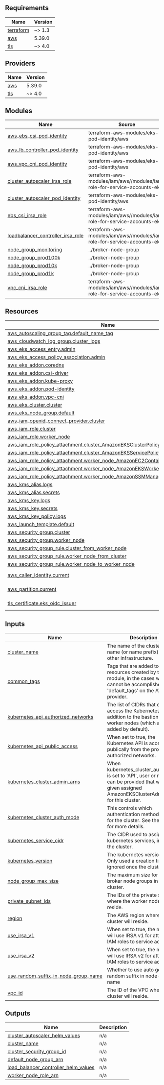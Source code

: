 <!-- BEGIN_TF_DOCS -->
## Requirements

| Name | Version |
|------|---------|
| <a name="requirement_terraform"></a> [terraform](#requirement\_terraform) | ~> 1.3 |
| <a name="requirement_aws"></a> [aws](#requirement\_aws) | 5.39.0 |
| <a name="requirement_tls"></a> [tls](#requirement\_tls) | ~> 4.0 |

## Providers

| Name | Version |
|------|---------|
| <a name="provider_aws"></a> [aws](#provider\_aws) | 5.39.0 |
| <a name="provider_tls"></a> [tls](#provider\_tls) | ~> 4.0 |

## Modules

| Name | Source | Version |
|------|--------|---------|
| <a name="module_aws_ebs_csi_pod_identity"></a> [aws\_ebs\_csi\_pod\_identity](#module\_aws\_ebs\_csi\_pod\_identity) | terraform-aws-modules/eks-pod-identity/aws | 1.2.1 |
| <a name="module_aws_lb_controller_pod_identity"></a> [aws\_lb\_controller\_pod\_identity](#module\_aws\_lb\_controller\_pod\_identity) | terraform-aws-modules/eks-pod-identity/aws | 1.2.1 |
| <a name="module_aws_vpc_cni_pod_identity"></a> [aws\_vpc\_cni\_pod\_identity](#module\_aws\_vpc\_cni\_pod\_identity) | terraform-aws-modules/eks-pod-identity/aws | 1.2.1 |
| <a name="module_cluster_autoscaler_irsa_role"></a> [cluster\_autoscaler\_irsa\_role](#module\_cluster\_autoscaler\_irsa\_role) | terraform-aws-modules/iam/aws//modules/iam-role-for-service-accounts-eks | 5.34.0 |
| <a name="module_cluster_autoscaler_pod_identity"></a> [cluster\_autoscaler\_pod\_identity](#module\_cluster\_autoscaler\_pod\_identity) | terraform-aws-modules/eks-pod-identity/aws | 1.2.1 |
| <a name="module_ebs_csi_irsa_role"></a> [ebs\_csi\_irsa\_role](#module\_ebs\_csi\_irsa\_role) | terraform-aws-modules/iam/aws//modules/iam-role-for-service-accounts-eks | 5.34.0 |
| <a name="module_loadbalancer_controller_irsa_role"></a> [loadbalancer\_controller\_irsa\_role](#module\_loadbalancer\_controller\_irsa\_role) | terraform-aws-modules/iam/aws//modules/iam-role-for-service-accounts-eks | 5.34.0 |
| <a name="module_node_group_monitoring"></a> [node\_group\_monitoring](#module\_node\_group\_monitoring) | ../broker-node-group | n/a |
| <a name="module_node_group_prod100k"></a> [node\_group\_prod100k](#module\_node\_group\_prod100k) | ../broker-node-group | n/a |
| <a name="module_node_group_prod10k"></a> [node\_group\_prod10k](#module\_node\_group\_prod10k) | ../broker-node-group | n/a |
| <a name="module_node_group_prod1k"></a> [node\_group\_prod1k](#module\_node\_group\_prod1k) | ../broker-node-group | n/a |
| <a name="module_vpc_cni_irsa_role"></a> [vpc\_cni\_irsa\_role](#module\_vpc\_cni\_irsa\_role) | terraform-aws-modules/iam/aws//modules/iam-role-for-service-accounts-eks | 5.34.0 |

## Resources

| Name | Type |
|------|------|
| [aws_autoscaling_group_tag.default_name_tag](https://registry.terraform.io/providers/hashicorp/aws/5.39.0/docs/resources/autoscaling_group_tag) | resource |
| [aws_cloudwatch_log_group.cluster_logs](https://registry.terraform.io/providers/hashicorp/aws/5.39.0/docs/resources/cloudwatch_log_group) | resource |
| [aws_eks_access_entry.admin](https://registry.terraform.io/providers/hashicorp/aws/5.39.0/docs/resources/eks_access_entry) | resource |
| [aws_eks_access_policy_association.admin](https://registry.terraform.io/providers/hashicorp/aws/5.39.0/docs/resources/eks_access_policy_association) | resource |
| [aws_eks_addon.coredns](https://registry.terraform.io/providers/hashicorp/aws/5.39.0/docs/resources/eks_addon) | resource |
| [aws_eks_addon.csi-driver](https://registry.terraform.io/providers/hashicorp/aws/5.39.0/docs/resources/eks_addon) | resource |
| [aws_eks_addon.kube-proxy](https://registry.terraform.io/providers/hashicorp/aws/5.39.0/docs/resources/eks_addon) | resource |
| [aws_eks_addon.pod-identity](https://registry.terraform.io/providers/hashicorp/aws/5.39.0/docs/resources/eks_addon) | resource |
| [aws_eks_addon.vpc-cni](https://registry.terraform.io/providers/hashicorp/aws/5.39.0/docs/resources/eks_addon) | resource |
| [aws_eks_cluster.cluster](https://registry.terraform.io/providers/hashicorp/aws/5.39.0/docs/resources/eks_cluster) | resource |
| [aws_eks_node_group.default](https://registry.terraform.io/providers/hashicorp/aws/5.39.0/docs/resources/eks_node_group) | resource |
| [aws_iam_openid_connect_provider.cluster](https://registry.terraform.io/providers/hashicorp/aws/5.39.0/docs/resources/iam_openid_connect_provider) | resource |
| [aws_iam_role.cluster](https://registry.terraform.io/providers/hashicorp/aws/5.39.0/docs/resources/iam_role) | resource |
| [aws_iam_role.worker_node](https://registry.terraform.io/providers/hashicorp/aws/5.39.0/docs/resources/iam_role) | resource |
| [aws_iam_role_policy_attachment.cluster_AmazonEKSClusterPolicy](https://registry.terraform.io/providers/hashicorp/aws/5.39.0/docs/resources/iam_role_policy_attachment) | resource |
| [aws_iam_role_policy_attachment.cluster_AmazonEKSServicePolicy](https://registry.terraform.io/providers/hashicorp/aws/5.39.0/docs/resources/iam_role_policy_attachment) | resource |
| [aws_iam_role_policy_attachment.worker_node_AmazonEC2ContainerRegistryReadOnly](https://registry.terraform.io/providers/hashicorp/aws/5.39.0/docs/resources/iam_role_policy_attachment) | resource |
| [aws_iam_role_policy_attachment.worker_node_AmazonEKSWorkerNodePolicy](https://registry.terraform.io/providers/hashicorp/aws/5.39.0/docs/resources/iam_role_policy_attachment) | resource |
| [aws_iam_role_policy_attachment.worker_node_AmazonSSMManagedInstanceCore](https://registry.terraform.io/providers/hashicorp/aws/5.39.0/docs/resources/iam_role_policy_attachment) | resource |
| [aws_kms_alias.logs](https://registry.terraform.io/providers/hashicorp/aws/5.39.0/docs/resources/kms_alias) | resource |
| [aws_kms_alias.secrets](https://registry.terraform.io/providers/hashicorp/aws/5.39.0/docs/resources/kms_alias) | resource |
| [aws_kms_key.logs](https://registry.terraform.io/providers/hashicorp/aws/5.39.0/docs/resources/kms_key) | resource |
| [aws_kms_key.secrets](https://registry.terraform.io/providers/hashicorp/aws/5.39.0/docs/resources/kms_key) | resource |
| [aws_kms_key_policy.logs](https://registry.terraform.io/providers/hashicorp/aws/5.39.0/docs/resources/kms_key_policy) | resource |
| [aws_launch_template.default](https://registry.terraform.io/providers/hashicorp/aws/5.39.0/docs/resources/launch_template) | resource |
| [aws_security_group.cluster](https://registry.terraform.io/providers/hashicorp/aws/5.39.0/docs/resources/security_group) | resource |
| [aws_security_group.worker_node](https://registry.terraform.io/providers/hashicorp/aws/5.39.0/docs/resources/security_group) | resource |
| [aws_security_group_rule.cluster_from_worker_node](https://registry.terraform.io/providers/hashicorp/aws/5.39.0/docs/resources/security_group_rule) | resource |
| [aws_security_group_rule.worker_node_from_cluster](https://registry.terraform.io/providers/hashicorp/aws/5.39.0/docs/resources/security_group_rule) | resource |
| [aws_security_group_rule.worker_node_to_worker_node](https://registry.terraform.io/providers/hashicorp/aws/5.39.0/docs/resources/security_group_rule) | resource |
| [aws_caller_identity.current](https://registry.terraform.io/providers/hashicorp/aws/5.39.0/docs/data-sources/caller_identity) | data source |
| [aws_partition.current](https://registry.terraform.io/providers/hashicorp/aws/5.39.0/docs/data-sources/partition) | data source |
| [tls_certificate.eks_oidc_issuer](https://registry.terraform.io/providers/hashicorp/tls/latest/docs/data-sources/certificate) | data source |

## Inputs

| Name | Description | Type | Default | Required |
|------|-------------|------|---------|:--------:|
| <a name="input_cluster_name"></a> [cluster\_name](#input\_cluster\_name) | The name of the cluster and name (or name prefix) for all other infrastructure. | `string` | n/a | yes |
| <a name="input_common_tags"></a> [common\_tags](#input\_common\_tags) | Tags that are added to all resources created by this module, in the cases where this cannot be accomplished with 'default\_tags' on the AWS provider. | `map(string)` | `{}` | no |
| <a name="input_kubernetes_api_authorized_networks"></a> [kubernetes\_api\_authorized\_networks](#input\_kubernetes\_api\_authorized\_networks) | The list of CIDRs that can access the Kubernetes API, in addition to the bastion host and worker nodes (which are added by default). | `list(string)` | `[]` | no |
| <a name="input_kubernetes_api_public_access"></a> [kubernetes\_api\_public\_access](#input\_kubernetes\_api\_public\_access) | When set to true, the Kubernetes API is accessible publically from the provided authorized networks. | `bool` | `false` | no |
| <a name="input_kubernetes_cluster_admin_arns"></a> [kubernetes\_cluster\_admin\_arns](#input\_kubernetes\_cluster\_admin\_arns) | When kubernetes\_cluster\_auth\_mode is set to 'API', user or role ARNs can be provided that will be given assigned AmazonEKSClusterAdminPolicy for this cluster. | `list(string)` | `[]` | no |
| <a name="input_kubernetes_cluster_auth_mode"></a> [kubernetes\_cluster\_auth\_mode](#input\_kubernetes\_cluster\_auth\_mode) | This controls which authentication method to use for the cluster. See the readme for more details. | `string` | `null` | no |
| <a name="input_kubernetes_service_cidr"></a> [kubernetes\_service\_cidr](#input\_kubernetes\_service\_cidr) | The CIDR used to assign IPs to kubernetes services, internal to the cluster. | `string` | `null` | no |
| <a name="input_kubernetes_version"></a> [kubernetes\_version](#input\_kubernetes\_version) | The kubernetes version to use. Only used a creation time, ignored once the cluster exists. | `string` | n/a | yes |
| <a name="input_node_group_max_size"></a> [node\_group\_max\_size](#input\_node\_group\_max\_size) | The maximum size for the broker node groups in the cluster. | `number` | `10` | no |
| <a name="input_private_subnet_ids"></a> [private\_subnet\_ids](#input\_private\_subnet\_ids) | The IDs of the private subnets where the worker nodes will reside. | `list(string)` | n/a | yes |
| <a name="input_region"></a> [region](#input\_region) | The AWS region where this cluster will reside. | `string` | n/a | yes |
| <a name="input_use_irsa_v1"></a> [use\_irsa\_v1](#input\_use\_irsa\_v1) | When set to true, the module will use IRSA v1 for attaching IAM roles to service accounts. | `bool` | `true` | no |
| <a name="input_use_irsa_v2"></a> [use\_irsa\_v2](#input\_use\_irsa\_v2) | When set to true, the module will use IRSA v2 for attaching IAM roles to service accounts. | `bool` | `false` | no |
| <a name="input_use_random_suffix_in_node_group_name"></a> [use\_random\_suffix\_in\_node\_group\_name](#input\_use\_random\_suffix\_in\_node\_group\_name) | Whether to use auto generated random suffix in node group name | `bool` | `true` | no |
| <a name="input_vpc_id"></a> [vpc\_id](#input\_vpc\_id) | The ID of the VPC where the cluster will reside. | `string` | n/a | yes |

## Outputs

| Name | Description |
|------|-------------|
| <a name="output_cluster_autoscaler_helm_values"></a> [cluster\_autoscaler\_helm\_values](#output\_cluster\_autoscaler\_helm\_values) | n/a |
| <a name="output_cluster_name"></a> [cluster\_name](#output\_cluster\_name) | n/a |
| <a name="output_cluster_security_group_id"></a> [cluster\_security\_group\_id](#output\_cluster\_security\_group\_id) | n/a |
| <a name="output_default_node_group_arn"></a> [default\_node\_group\_arn](#output\_default\_node\_group\_arn) | n/a |
| <a name="output_load_balancer_controller_helm_values"></a> [load\_balancer\_controller\_helm\_values](#output\_load\_balancer\_controller\_helm\_values) | n/a |
| <a name="output_worker_node_role_arn"></a> [worker\_node\_role\_arn](#output\_worker\_node\_role\_arn) | n/a |
<!-- END_TF_DOCS -->